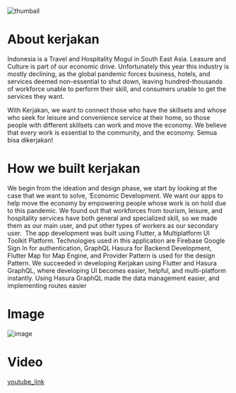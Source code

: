 ![thumbail](https://i.ibb.co/NjWM6kL/Thumbnail-Kerjakan.png)

# About kerjakan

Indonesia is a Travel and Hospitality Mogul in South East Asia. Leasure and Culture is part of our economic drive. Unfortunately this year this industry is mostly declining, as the global pandemic forces business, hotels, and services deemed non-essential to shut down, leaving hundred-thousands of workforce unable to perform their skill, and consumers unable to get the services they want.

With Kerjakan, we want to connect those who have the skillsets and whose who seek for leisure and convenience service at their home, so those people with different skillsets can work and move the economy. We believe that every work is essential to the community, and the economy. Semua bisa dikerjakan!

# How we built kerjakan

We begin from the ideation and design phase, we start by looking at the case that we want to solve, ‘Economic Development. We want our apps to help move the economy by empowering people whose work is on hold due to this pandemic. We found out that workforces from tourism, leisure, and hospitality services have both general and specialized skill, so we made them as our main user, and put other types of workers as our secondary user.  The app development was built using Flutter, a Multiplatform UI Toolkit Platform. Technologies used in this application are Firebase Google Sign In for authentication, GraphQL Hasura for Backend Development, Flutter Map for Map Engine, and Provider Pattern is used for the design Pattern. We succeeded in developing Kerjakan using Flutter and Hasura GraphQL, where developing UI becomes easier, helpful, and multi-platform instantly. Using Hasura GraphQL made the data management easier, and implementing routes easier

# Image

![image](https://i.ibb.co/gWT9h2L/User-Flow-Kerjakan.jpg)

# Video

[youtube_link](https://www.youtube.com/watch?v=y0pYYQNQiEA)
